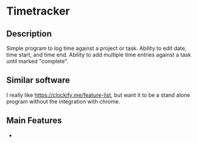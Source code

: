 # Timetracker

## Description
Simple program to log time against a project or task. Ability to edit date, time start, and time end. Ability to add multiple time entries against a task until marked "complete".

## Similar software
I really like https://clockify.me/feature-list, but want it to be a stand alone program without the integration with chrome.

## Main Features
- 
